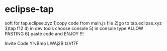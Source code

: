 # eclipse-tap
soft for tap.eclipse.xyz
 1)copy code from main.js file
 2)go to tap.eclipse.xyz 
 3)tap f12
 4) in dev tools choose console 
 5) in console type  ALLOW PASTING
 6) paste code and ENJOY !!!

Invite Code	
YrvBmo
LWAj2B
tzVf7F
